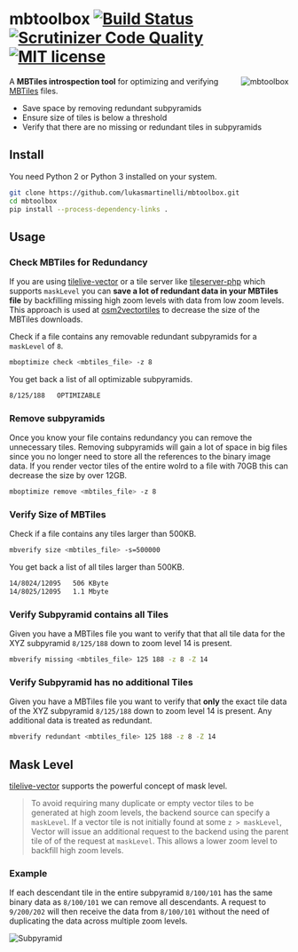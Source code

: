 # mbtoolbox [![Build Status](https://travis-ci.org/lukasmartinelli/mbtoolbox.svg?branch=master)](https://travis-ci.org/lukasmartinelli/mbtoolbox) [![Scrutinizer Code Quality](https://scrutinizer-ci.com/g/lukasmartinelli/mbtoolbox/badges/quality-score.png?b=master)](https://scrutinizer-ci.com/g/lukasmartinelli/mbtoolbox/?branch=master) [![MIT license](https://img.shields.io/badge/license-MIT-blue.svg)](https://tldrlegal.com/license/mit-license)

<img align="right" alt="mbtoolbox" src="subpyramid.png" />

A **MBTiles introspection tool** for optimizing and verifying [MBTiles](https://github.com/mapbox/mbtiles-spec) files.

- Save space by removing redundant subpyramids
- Ensure size of tiles is below a threshold
- Verify that there are no missing or redundant tiles in subpyramids

## Install

You need Python 2 or Python 3 installed on your system.

```bash
git clone https://github.com/lukasmartinelli/mbtoolbox.git
cd mbtoolbox
pip install --process-dependency-links .
```

## Usage

### Check MBTiles for Redundancy

If you are using [tilelive-vector](https://github.com/mapbox/tilelive-vector) or a tile server like [tileserver-php](https://github.com/klokantech/tileserver-php/) which supports `maskLevel`  you can **save a lot of redundant data in your MBTiles file** by backfilling missing high zoom levels with data from low zoom levels. This approach is used at [osm2vectortiles](github.com/osm2vectortiles/osm2vectortiles) to decrease the size of the MBTiles downloads.

Check if a file contains any removable redundant subpyramids for a `maskLevel` of `8`.

```bash
mboptimize check <mbtiles_file> -z 8
```

You get back a list of all optimizable subpyramids.

```bash
8/125/188   OPTIMIZABLE
```

### Remove subpyramids

Once you know your file contains redundancy you can remove the unnecessary tiles.
Removing subpyramids will gain a lot of space in big files since you no longer need to store
all the references to the binary image data. If you render vector tiles of the entire wolrd
to a file with 70GB this can decrease the size by over 12GB.

```bash
mboptimize remove <mbtiles_file> -z 8
```

### Verify Size of MBTiles

Check if a file contains any tiles larger than 500KB.

```bash
mbverify size <mbtiles_file> -s=500000
```

You get back a list of all tiles larger than 500KB.

```bash
14/8024/12095   506 KByte
14/8025/12095   1.1 Mbyte
```

### Verify Subpyramid contains all Tiles

Given you have a MBTiles file you want to verify that that
all tile data for the XYZ subpyramid `8/125/188` down to zoom level 14 is present.

```bash
mbverify missing <mbtiles_file> 125 188 -z 8 -Z 14
```

### Verify Subpyramid has no additional Tiles

Given you have a MBTiles file you want to verify that **only** the exact
tile data of the XYZ subpyramid `8/125/188` down to zoom level 14 is present.
Any additional data is treated as redundant.

```bash
mbverify redundant <mbtiles_file> 125 188 -z 8 -Z 14
```

## Mask Level

[tilelive-vector]() supports the powerful concept of mask level.

> To avoid requiring many duplicate or empty vector tiles to be generated at high zoom levels,
  the backend source can specify a `maskLevel`.
  If a vector tile is not initially found at some `z > maskLevel`, Vector will issue an additional request
  to the backend using the parent tile of of the request at `maskLevel`.
  This allows a lower zoom level to backfill high zoom levels.

### Example

If each descendant tile in the entire subpyramid `8/100/101` has the same binary
data as `8/100/101` we can remove all descendants. A request to `9/200/202` will
then receive the data from `8/100/101` without the need of duplicating the data
across multiple zoom levels.

![Subpyramid](subpyramid.png)
